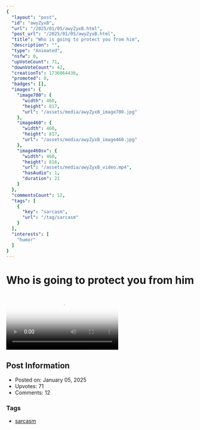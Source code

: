 ```yaml
---
{
  "layout": "post",
  "id": "awyZyxB",
  "url": "/2025/01/05/awyZyxB.html",
  "post_url": "/2025/01/05/awyZyxB.html",
  "title": "Who is going to protect you from him",
  "description": "",
  "type": "Animated",
  "nsfw": 0,
  "upVoteCount": 71,
  "downVoteCount": 42,
  "creationTs": 1736064436,
  "promoted": 0,
  "badges": [],
  "images": {
    "image700": {
      "width": 460,
      "height": 817,
      "url": "/assets/media/awyZyxB_image700.jpg"
    },
    "image460": {
      "width": 460,
      "height": 817,
      "url": "/assets/media/awyZyxB_image460.jpg"
    },
    "image460sv": {
      "width": 460,
      "height": 816,
      "url": "/assets/media/awyZyxB_video.mp4",
      "hasAudio": 1,
      "duration": 21
    }
  },
  "commentsCount": 12,
  "tags": [
    {
      "key": "sarcasm",
      "url": "/tag/sarcasm"
    }
  ],
  "interests": [
    "humor"
  ]
}
---
```


# Who is going to protect you from him

<video controls playsinline loop poster="/assets/media/awyZyxB_image460.jpg">
  <source src="/assets/media/awyZyxB_video.mp4" type="video/mp4">
  Your browser does not support the video tag.
</video>

## Post Information

- Posted on: January 05, 2025
- Upvotes: 71
- Comments: 12

### Tags

- [sarcasm](/tag/sarcasm)
